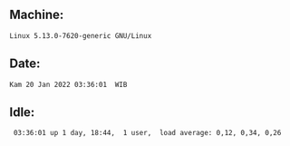 ## Machine:
```
Linux 5.13.0-7620-generic GNU/Linux
```
## Date:
```
Kam 20 Jan 2022 03:36:01  WIB
```
## Idle:
```
 03:36:01 up 1 day, 18:44,  1 user,  load average: 0,12, 0,34, 0,26
```
